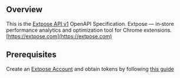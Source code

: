 ## Overview

This is the [Extpose API v1](https://extpose.com/) OpenAPI Specification.  Extpose — in‑store performance analytics and optimization tool for Chrome extensions. [https://extpose.com](https://extpose.com)
## Prerequisites

Create an [Extpose Account](https://extpose.com/signup) and obtain tokens by following [this guide](https://docs.extpose.com/api-reference)
